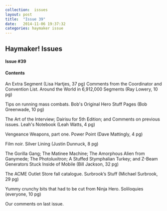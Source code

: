 ```yaml
---
collection:  issues
layout: post
title:  "Issue 39"
date:   2014-11-06 19:37:32
categories: haymaker issue
---
```


<h2>Haymaker! Issues</h2>

<h4>Issue #39</h4>

<h4>Contents</h4>

An Extra Segment (Lisa Hartjes, 37 pg)
Comments from the Coordinator and Convention List.
Around the World in 6,912,000 Segments (Ray Lowery, 10 pg)

Tips on running mass combats.
Bob's Original Hero Stuff Pages (Bob Greenwade, 10 pg)

The Art of the Interview;
Dairisu for 5th Edition;
and Comments on previous issues.
Leah's Notebook (Leah Watts, 4 pg)

Vengeance Weapons, part one.
Power Point (Dave Mattingly, 4 pg)

Film noir.
Silver Lining (Justin Dunnuck, 8 pg)

The Gorilla Gang;
The Matinee Machine;
The Amorphous Alien from Ganymede;
The Photoluxitron;
A Stuffed Stymphalian Turkey;
and Z-Beam Generators
Stuck Inside of Mobile (Bill Jackson, 32 pg)

The ACME Outlet Store fall catalogue.
Surbrook’s Stuff (Michael Surbrook, 29 pg)

Yummy crunchy bits that had to be cut from Ninja Hero.
Soliloquies (everyone, 10 pg)

Our comments on last issue.